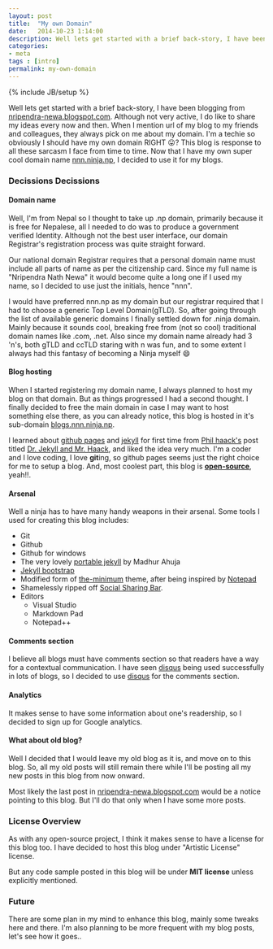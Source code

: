 ```yaml
---
layout: post
title:  "My own Domain"
date:   2014-10-23 1:14:00
description: Well lets get started with a brief back-story, I have been blogging from [nripendra-newa.blogspot.com](http://nripendra-newa.blogspot.com). Although not very active, I do like to share my ideas every now and then. When I mention url of my blog to my friends and colleagues, they always pick on me about my domain... 
categories:
- meta
tags : [intro]
permalink: my-own-domain
---
```

{% include JB/setup %}

Well lets get started with a brief back-story, I have been blogging from [nripendra-newa.blogspot.com](http://nripendra-newa.blogspot.com). Although not very active, I do like to share my ideas every now and then. When I mention url of my blog to my friends and colleagues, they always pick on me about my domain. I'm a techie so obviously I should have my own domain RIGHT :stuck_out_tongue:? This blog is response to all these sarcasm I face from time to time. Now that I have my own super cool domain name [nnn.ninja.np](http://nnn.ninja.np), I decided to use it for my blogs.

### Decissions Decissions

#### Domain name

Well, I'm from Nepal so I thought to take up .np domain, primarily because it is free for Nepalese, all I needed to do was to produce a government verified Identity. Although not the best user interface, our domain Registrar's registration process was quite straight forward.

Our national domain Registrar requires that a personal domain name must include all parts of name as per the citizenship card. Since my full name is "Nripendra Nath Newa" it would become quite a long one if I used my name, so I decided to use just the initials, hence "nnn".

I would have preferred nnn.np as my domain but our registrar required that I had to choose a generic Top Level Domain(gTLD). So, after going through the list of available generic domains I finally settled down for .ninja domain. Mainly because it sounds cool, breaking free from (not so cool) traditional domain names like .com, .net. Also since my domain name already had 3 'n's, both gTLD and ccTLD staring with n was fun, and to some extent I always had this fantasy of becoming a Ninja myself :smile:

#### Blog hosting

When I started registering my domain name, I always planned to host my blog on that domain. But as things progressed I had a second thought. I finally decided to free the main domain in case I may want to host something else there, as you can already notice, this blog is hosted in it's sub-domain [blogs.nnn.ninja.np](http://blogs.nnn.ninja.np). 

I learned about [github pages](https://pages.github.com/) and [jekyll](http://jekyllrb.com/) for first time from [Phil haack's](http://haacked.com/about/) post titled [Dr. Jekyll and Mr. Haack](http://haacked.com/archive/2013/12/02/dr-jekyll-and-mr-haack/), and liked the idea very much. I'm a coder and I love coding, I love **git**ing, so github pages seems just the right choice for me to setup a blog. And, most coolest part, this blog is **[open-source](https://github.com/nripendra/nripendra.github.io)**, yeah!!.

#### Arsenal

Well a ninja has to have many handy weapons in their arsenal. Some tools I used for creating this blog includes:

* Git
* Github
* Github for windows
* The very lovely [portable jekyll](https://github.com/madhur/PortableJekyll) by Madhur Ahuja
* [Jekyll bootstrap](http://jekyllbootstrap.com/)
* Modified form of [the-minimum](http://themes.jekyllbootstrap.com/preview/the-minimum/) theme, after being inspired by [Notepad](http://hmfaysal.github.io/Notepad/)
* Shamelessly ripped off [Social Sharing Bar](http://zhangwenli.com/blog/2014/08/03/make-your-own-social-sharing-bar-with-jekyll/).
* Editors
	* Visual Studio
	* Markdown Pad
	* Notepad++

#### Comments section

I believe all blogs must have comments section so that readers have a way for a contextual communication. I have seen [disqus](https://disqus.com/) being used successfully in lots of blogs, so I decided to use [disqus](https://disqus.com/) for the comments section.

#### Analytics

It makes sense to have some information about one's readership, so I decided to sign up for Google analytics.

#### What about old blog?

Well I decided that I would leave my old blog as it is, and move on to this blog. So, all my old posts will still remain there while I'll be posting all my new posts in this blog from now onward.

Most likely the last post in [nripendra-newa.blogspot.com](http://nripendra-newa.blogspot.com) would be a notice pointing to this blog. But I'll do that only when I have some more posts.

### License Overview

As with any open-source project, I think it makes sense to have a license for this blog too. I have decided to host this blog under "Artistic License" license. 

But any code sample posted in this blog will be under **MIT license** unless explicitly mentioned.

### Future

There are some plan in my mind to enhance this blog, mainly some tweaks here and there. I'm also planning to be more frequent with my blog posts, let's see how it goes..